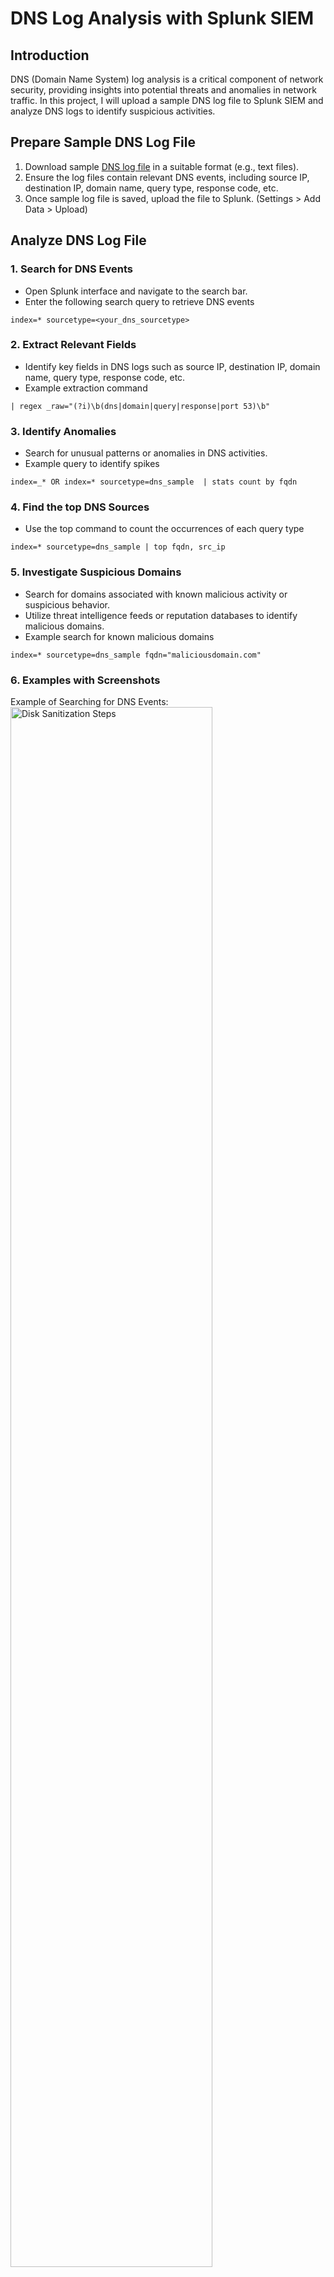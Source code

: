 # DNS Log Analysis with Splunk SIEM

## Introduction
DNS (Domain Name System) log analysis is a critical component of network security, providing insights into potential threats and anomalies in network traffic. In this project, I will upload a sample DNS log file to Splunk SIEM and analyze DNS logs to identify suspicious activities.

## Prepare Sample DNS Log File
1.	Download sample [DNS log file](https://www.secrepo.com/maccdc2012/dns.log.gz) in a suitable format (e.g., text files).
2.	Ensure the log files contain relevant DNS events, including source IP, destination IP, domain name, query type, response code, etc.
3.	Once sample log file is saved, upload the file to Splunk. (Settings > Add Data > Upload)

## Analyze DNS Log File
### 1.	Search for DNS Events
-	Open Splunk interface and navigate to the search bar.
-	Enter the following search query to retrieve DNS events
```
index=* sourcetype=<your_dns_sourcetype>
```
### 2.	Extract Relevant Fields
-	Identify key fields in DNS logs such as source IP, destination IP, domain name, query type, response code, etc.
-	Example extraction command
```
| regex _raw="(?i)\b(dns|domain|query|response|port 53)\b"
```

### 3.	Identify Anomalies
-	Search for unusual patterns or anomalies in DNS activities.
-	Example query to identify spikes
```
index=_* OR index=* sourcetype=dns_sample  | stats count by fqdn
```

### 4.	Find the top DNS Sources
-	Use the top command to count the occurrences of each query type
```
index=* sourcetype=dns_sample | top fqdn, src_ip
```

### 5.	Investigate Suspicious Domains
-	Search for domains associated with known malicious activity or suspicious behavior.
-	Utilize threat intelligence feeds or reputation databases to identify malicious domains.
-	Example search for known malicious domains
```
index=* sourcetype=dns_sample fqdn="maliciousdomain.com"
```

### 6. Examples with Screenshots

Example of Searching for DNS Events: <br/>
<img src="https://i.imgur.com/OgCv8lZ.png" height="80%" width="80%" alt="Disk Sanitization Steps"/>
<br />
<br />
Example of Extracting Relevant Field: <br/>
<img src="https://i.imgur.com/ShhCJoK.png" height="80%" width="80%" alt="Disk Sanitization Steps"/>
<br />
<br />
Example of Extracting Identifying Anomalies: 
<img src="https://i.imgur.com/MnqPKK5.png" height="80%" width="80%" alt="Disk Sanitization Steps"/>
<br />
<br />
Example of Using Top Command: 
<img src="https://i.imgur.com/UX9lZqX.png" height="80%" width="80%" alt="Disk Sanitization Steps"/>
<br />
<br />

## Conclusion
This project underscores the power of Splunk SIEM in streamlining log analysis and fostering a proactive approach to DNS security. It provides a robust foundation for advanced network monitoring and threat mitigation strategies.







